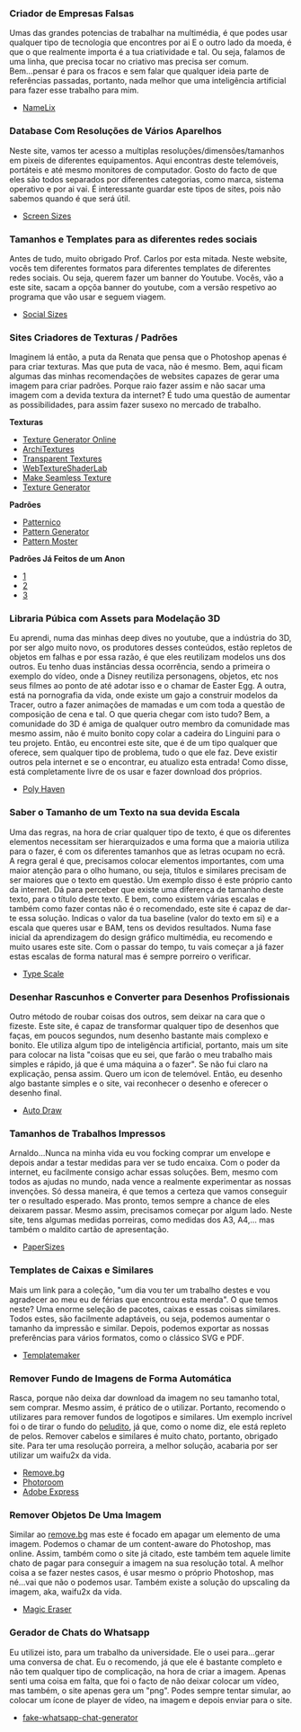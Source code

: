 ### Criador de Empresas Falsas

Umas das grandes potencias de trabalhar na multimédia, é que podes usar qualquer tipo de tecnologia que encontres por ai E o outro lado da moeda, é que o que realmente importa é a tua criatividade e tal. Ou seja, falamos de uma linha, que precisa tocar no criativo mas precisa ser comum. Bem...pensar é para os fracos e sem falar que qualquer ideia parte de referências passadas, portanto, nada melhor que uma inteligência artificial para fazer esse trabalho para mim.

- [NameLix](https://namelix.com/)

### Database Com Resoluções de Vários Aparelhos

Neste site, vamos ter acesso a multiplas resoluções/dimensões/tamanhos em pixeis de diferentes equipamentos. Aqui encontras deste telemóveis, portáteis e até mesmo monitores de computador. Gosto do facto de que eles são todos separados por diferentes categorias, como marca, sistema operativo e por ai vai. É interessante guardar este tipos de sites, pois não sabemos quando é que será útil.

- [Screen Sizes](https://screensiz.es/)

### Tamanhos e Templates para as diferentes redes sociais

Antes de tudo, muito obrigado Prof. Carlos por esta mitada. Neste website, vocês tem diferentes formatos para diferentes templates de diferentes redes sociais. Ou seja, querem fazer um banner do Youtube. Vocês, vão a este site, sacam a opçõa banner do youtube, com a versão respetivo ao programa que vão usar e seguem viagem.

- [Social Sizes](https://socialsizes.io/)

### Sites Criadores de Texturas / Padrões

Imaginem lá então, a puta da Renata que pensa que o Photoshop apenas é para criar texturas. Mas que puta de vaca, não é mesmo. Bem, aqui ficam algumas das minhas recomendações de websites capazes de gerar uma imagem para criar padrões. Porque raio fazer assim e não sacar uma imagem com a devida textura da internet? É tudo uma questão de aumentar as possibilidades, para assim fazer susexo no mercado de trabalho.

**Texturas**

- [Texture Generator Online](https://cpetry.github.io/TextureGenerator-Online/)
- [ArchiTextures](https://architextures.org/create)
- [Transparent Textures](https://www.transparenttextures.com/)
- [WebTextureShaderLab](https://luncybloont.github.io/WebTextureShaderLab/)
- [Make Seamless Texture](https://www.imgonline.com.ua/eng/make-seamless-texture.php)
- [Texture Generator](https://texture-generator.com/generator/demo/)

**Padrões**

- [Patternico](https://patternico.com/)
- [Pattern Generator](https://doodad.dev/pattern-generator/)
- [Pattern Moster](https://pattern.monster/)

**Padrões Já Feitos de um Anon**

- [1](http://cs.gettysburg.edu/~duncjo01/archive/patterns/)
- [2](https://images.ira.abramov.org/Propaganda/)
- [3](https://github.com/wallace-aph/tiles-and-such)

### Libraria Púbica com Assets para Modelação 3D

Eu aprendi, numa das minhas deep dives no youtube, que a indústria do 3D, por ser algo muito novo, os produtores desses conteúdos, estão repletos de objetos em falhas e por essa razão, é que eles reutilizam modelos uns dos outros. Eu tenho duas instâncias dessa ocorrência, sendo a primeira o exemplo do vídeo, onde a Disney reutiliza personagens, objetos, etc nos seus filmes ao ponto de até adotar isso e o chamar de Easter Egg. A outra, está na pornografia da vida, onde existe um gajo a construir modelos da Tracer, outro a fazer animações de mamadas e um com toda a questão de composição de cena e tal. O que queria chegar com isto tudo? Bem, a comunidade do 3D é amiga de qualquer outro membro da comunidade mas mesmo assim, não é muito bonito copy colar a cadeira do Linguini para o teu projeto. Então, eu encontrei este site, que é de um tipo qualquer que oferece, sem qualquer tipo de problema, tudo o que ele faz. Deve existir outros pela internet e se o encontrar, eu atualizo esta entrada! Como disse, está completamente livre de os usar e fazer download dos próprios.

- [Poly Haven](https://polyhaven.com/)

### Saber o Tamanho de um Texto na sua devida Escala

Uma das regras, na hora de criar qualquer tipo de texto, é que os diferentes elementos necessitam ser hierarquizados e uma forma que a maioria utiliza para o fazer, é com os diferentes tamanhos que as letras ocupam no ecrã. A regra geral é que, precisamos colocar elementos importantes, com uma maior atenção para o olho humano, ou seja, títulos e similares precisam de ser maiores que o texto em questão. Um exemplo disso é este próprio canto da internet. Dá para perceber que existe uma diferença de tamanho deste texto, para o título deste texto. E bem, como existem várias escalas e também como fazer contas não é o recomendado, este site é capaz de dar-te essa solução. Indicas o valor da tua baseline (valor do texto em si) e a escala que queres usar e BAM, tens os devidos resultados. Numa fase inicial da aprendizagem do design gráfico multimédia, eu recomendo e muito usares este site. Com o passar do tempo, tu vais começar a já fazer estas escalas de forma natural mas é sempre porreiro o verificar.

- [Type Scale](https://type-scale.com/)

### Desenhar Rascunhos e Converter para Desenhos Profissionais

Outro método de roubar coisas dos outros, sem deixar na cara que o fizeste. Este site, é capaz de transformar qualquer tipo de desenhos que faças, em poucos segundos, num desenho bastante mais complexo e bonito. Ele utiliza algum tipo de inteligência artificial, portanto, mais um site para colocar na lista "coisas que eu sei, que farão o meu trabalho mais simples e rápido, já que é uma máquina a o fazer". Se não fui claro na explicação, pensa assim. Quero um icon de telemóvel. Então, eu desenho algo bastante simples e o site, vai reconhecer o desenho e oferecer o desenho final.

- [Auto Draw](https://www.autodraw.com/)

### Tamanhos de Trabalhos Impressos

Arnaldo...Nunca na minha vida eu vou focking comprar um envelope e depois andar a testar medidas para ver se tudo encaixa. Com o poder da internet, eu facilmente consigo achar essas soluções. Bem, mesmo com todos as ajudas no mundo, nada vence a realmente experimentar as nossas invenções. Só dessa maneira, é que temos a certeza que vamos conseguir ter o resultado esperado. Mas pronto, temos sempre a chance de eles deixarem passar. Mesmo assim, precisamos começar por algum lado. Neste site, tens algumas medidas porreiras, como medidas dos A3, A4,... mas também o maldito cartão de apresentação.

- [PaperSizes](https://papersizes.io/)

### Templates de Caixas e Similares

Mais um link para a coleção, "um dia vou ter um trabalho destes e vou agradecer ao meu eu de férias que encontrou esta merda". O que temos neste? Uma enorme seleção de pacotes, caixas e essas coisas similares. Todos estes, são facilmente adaptáveis, ou seja, podemos aumentar o tamanho da impressão e similar. Depois, podemos exportar as nossas preferências para vários formatos, como o clássico SVG e PDF.

- [Templatemaker](https://www.templatemaker.nl/pt/)

### Remover Fundo de Imagens de Forma Automática

Rasca, porque não deixa dar download da imagem no seu tamanho total, sem comprar. Mesmo assim, é prático de o utilizar. Portanto, recomendo o utilizares para remover fundos de logotipos e similares. Um exemplo incrível foi o de tirar o fundo do [peludito](https://cdn.discordapp.com/attachments/848638001949311036/1012741356969529374/unknown-removebg-preview.png), já que, como o nome diz, ele está repleto de pelos. Remover cabelos e similares é muito chato, portanto, obrigado site. Para ter uma resolução porreira, a melhor solução, acabaria por ser utilizar um waifu2x da vida.

- [Remove.bg](https://www.remove.bg/)
- [Photoroom](https://www.photoroom.com/tools/background-remover)
- [Adobe Express](https://express.adobe.com/tools/remove-background)

### Remover Objetos De Uma Imagem

Similar ao [remove.bg](https://www.remove.bg/) mas este é focado em apagar um elemento de uma imagem. Podemos o chamar de um content-aware do Photoshop, mas online. Assim, também como o site já citado, este também tem aquele limite chato de pagar para conseguir a imagem na sua resolução total. A melhor coisa a se fazer nestes casos, é usar mesmo o próprio Photoshop, mas né...vai que não o podemos usar. Também existe a solução do upscaling da imagem, aka, waifu2x da vida.

- [Magic Eraser](https://www.magiceraser.io/)

### Gerador de Chats do Whatsapp

Eu utilizei isto, para um trabalho da universidade. Ele o usei para...gerar uma conversa de chat. Eu o recomendo, já que ele é bastante completo e não tem qualquer tipo de complicação, na hora de criar a imagem. Apenas senti uma coisa em falta, que foi o facto de não deixar colocar um vídeo, mas também, o site apenas gera um "png". Podes sempre tentar simular, ao colocar um ícone de player de vídeo, na imagem e depois enviar para o site.

- [fake-whatsapp-chat-generator](https://fakedetail.com/fake-whatsapp-chat-generator)
